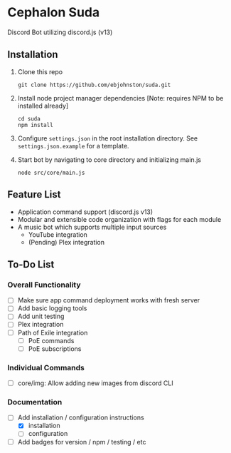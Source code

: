 # Cephalon Suda
Discord Bot utilizing discord.js (v13)

## Installation
1. Clone this repo
    ```
    git clone https://github.com/ebjohnston/suda.git
    ```

1. Install node project manager dependencies [Note: requires NPM to be installed already]
    ```
    cd suda
    npm install
    ```

1. Configure `settings.json` in the root installation directory. See `settings.json.example` for a template.

1. Start bot by navigating to core directory and initializing main.js
    ```
    node src/core/main.js
    ```

## Feature List
- Application command support (discord.js v13)
- Modular and extensible code organization with flags for each module
- A music bot which supports multiple input sources
    - YouTube integration
    - (Pending) Plex integration

## To-Do List
### Overall Functionality
- [ ] Make sure app command deployment works with fresh server
- [ ] Add basic logging tools
- [ ] Add unit testing
- [ ] Plex integration
- [ ] Path of Exile integration
    - [ ] PoE commands
    - [ ] PoE subscriptions

### Individual Commands
- [ ] core/img: Allow adding new images from discord CLI

### Documentation
- [ ] Add installation / configuration instructions
    - [x] installation
    - [ ] configuration
- [ ] Add badges for version / npm / testing / etc
